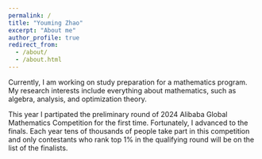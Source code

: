 ```yaml
---
permalink: /
title: "Youming Zhao"
excerpt: "About me"
author_profile: true
redirect_from: 
  - /about/
  - /about.html
---
```


Currently, I am working on study preparation for a mathematics program. My research interests include everything about mathematics, such as algebra, analysis, and optimization theory. 

This year I partipated the preliminary round of 2024 Alibaba Global Mathematics Competition for the first time. Fortunately, I advanced to the finals. Each year tens of thousands of people take part in this competition and only contestants who rank  top 1% in the qualifying round will be on the list of the finalists. 

<!--
My research experience has been really winding. In 2018, I went to the US for my PhD career. From 2019 to 2021, I was a PhD student of Indiana University, at Bloomington. At IU, it was my honor to follow [Roni Khardon](https://cgi.luddy.indiana.edu/~rkhardon/) for a short while and then [Yijie Wang](https://wyjhxq.github.io/) as my PhD advisor. Because of the trade war between the US and China, I had to go back to China and became an independent researcher.

During the past two years, I have spent most of my time on mathematics. Despite the unfortunate experience, I still have not given up my PhD dream. I will chase my dream and aspiration. I hope that I could find a person who loves math and works on research regarding applied/pure math as my PhD advisor. In my perspective of view, working on a chanllenging math problem for about 5 years or even longer is worthwile, even if I may not solve it at the end. After I read [the fascinating story of Yitang Zhang](https://www.newyorker.com/magazine/2015/02/02/pursuit-beauty) and watched [a documentary about Zhang](https://www.youtube.com/watch?v=3JklVkYq3NM), I found that's exactly the way I want to live, even though I do not have the talent on math like Zhang. Everybody is supposed to persevere in what she/he truely loves.

After I returned from the US to China, I became very thirsty for math. When I read mathematics or work on a math problem, I feel peaceful. I think it is thinking that makes a person peaceful. I like to walk and think. This is my way of doing research. Due to this, my life is kind of solitary.
-->



